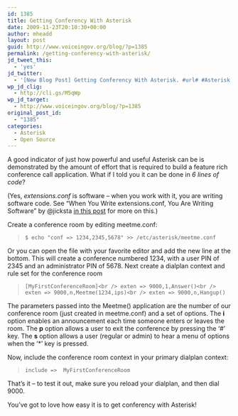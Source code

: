 ```yaml
---
id: 1385
title: Getting Conferency With Asterisk
date: 2009-11-23T20:10:30+00:00
author: mheadd
layout: post
guid: http://www.voiceingov.org/blog/?p=1385
permalink: /getting-conferency-with-asterisk/
jd_tweet_this:
  - 'yes'
jd_twitter:
  - '[New Blog Post] Getting Conferency With Asterisk. #url# #Asterisk #VoIP'
wp_jd_clig:
  - http://cli.gs/M5qWp
wp_jd_target:
  - http://www.voiceingov.org/blog/?p=1385
original_post_id:
  - "1385"
categories:
  - Asterisk
  - Open Source
---
```

A good indicator of just how powerful and useful Asterisk can be is demonstrated by the amount of effort that is required to build a feature rich conference call application. What if I told you it can be done in _6 lines of code_?

(Yes, _extensions.conf_ is software &#8211; when you work with it, you are writing software code. See &#8220;When You Write extensions.conf, You Are Writing Software&#8221; by @jicksta [in this post](http://jicksta.com/posts/what-were-not-admitting-about-asterisk) for more on this.)

Create a conference room by editing meetme.conf:

> `$ echo "conf => 1234,2345,5678" >> /etc/asterisk/meetme.conf`

Or you can open the file with your favorite editor and add the new line at the bottom. This will create a conference numbered 1234, with a user PIN of 2345 and an administrator PIN of 5678. Next create a dialplan context and rule set for the conference room

> `[MyFirstConferenceRoom]<br />
exten => 9000,1,Answer()<br />
exten => 9000,n,Meetme(1234,ips)<br />
exten => 9000,n,Hangup()`

The parameters passed into the Meetme() application are the number of our conference room (just created in meetme.conf) and a set of options. The **i** option enables an announcement each time someone enters or leaves the room. The **p** option allows a user to exit the conference by pressing the &#8216;#&#8217; key. The **s** option allows a user (regular or admin) to hear a menu of options when the &#8216;*&#8217; key is pressed.

Now, include the conference room context in your primary dialplan context:

> `include =>  MyFirstConferenceRoom`

That&#8217;s it &#8211; to test it out, make sure you reload your dialplan, and then dial 9000.

You&#8217;ve got to love how easy it is to get conferency with Asterisk!